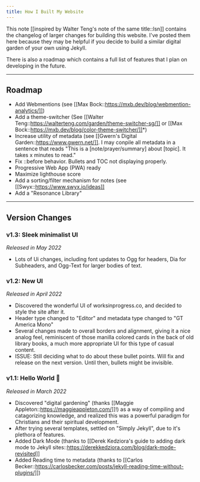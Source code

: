 ```yaml
---
title: How I Built My Website
---
```


This note [[inspired by Walter Teng's note of the same title::lsn]] contains the changelog of larger changes for building this website. I've posted them here because they may be helpful if you decide to build a similar digital garden of your own using Jekyll.

There is also a roadmap which contains a full list of features that I plan on developing in the future.

---

## Roadmap

- Add Webmentions (see [[Max Bock::https://mxb.dev/blog/webmention-analytics/]])
- Add a theme-switcher (See [[Walter Teng::https://walterteng.com/garden/theme-switcher-sg/]] or [[Max Bock::https://mxb.dev/blog/color-theme-switcher/]]*)
- Increase utility of metadata (see [[Gwern's Digital Garden::https://www.gwern.net/]]. I may conpile all metadata in a sentence that reads "This is a [note/prayer/summary] about [topic]. It takes x minutes to read."
- Fix ::before behavior. Bullets and TOC not displaying properly.
- Progressive Web App (PWA) ready
- Maximize lighthouse score
- Add a sorting/filter mechanism for notes (see [[Swyx::https://www.swyx.io/ideas]]
- Add a "Resonance Library"

---

## Version Changes

### v1.3: Sleek minimalist UI

*Released in May 2022*

- Lots of Ui changes, including font updates to Ogg for headers, Dia for Subheaders, and Ogg-Text for larger bodies of text. 

### v1.2: New UI

*Released in April 2022*

- Discovered the wonderful UI of worksinprogress.co, and decided to style the site after it.
- Header type changed to "Editor" and metadata type changed to "GT America Mono"
- Several changes made to overall borders and alignment, giving it a nice analog feel, reminiscent of those manilla colored cards in the back of old library books, a much more appropriate UI for this type of casual content.  
- ISSUE: Still deciding what to do about these bullet points. Will fix and release on the next version. Until then, bullets might be invisible.

### v1.1: Hello World 🐣

*Released in March 2022*

- Discovered "digital gardening" (thanks [[Maggie Appleton::https://maggieappleton.com/]]!) as a way of compiling and catagorizing knowledge, and realized this was a powerful paradigm for Christians and their spiritual development.
- After trying several templates, settled on "Simply Jekyll", due to it's plethora of features.
- Added Dark Mode (thanks to [[Derek Kedziora's guide to adding dark mode to Jekyll sites::https://derekkedziora.com/blog/dark-mode-revisited]]
- Added Reading time to metadata (thanks to [[Carlos Becker::https://carlosbecker.com/posts/jekyll-reading-time-without-plugins/]])
